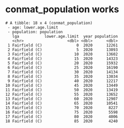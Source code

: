 # conmat_population works

    # A tibble: 18 x 4 (conmat_population)
     - age: lower.age.limit
     - population: population
       lga           lower.age.limit  year population
       <chr>                   <dbl> <dbl>      <dbl>
     1 Fairfield (C)               0  2020      12261
     2 Fairfield (C)               5  2020      13093
     3 Fairfield (C)              10  2020      13602
     4 Fairfield (C)              15  2020      14323
     5 Fairfield (C)              20  2020      15932
     6 Fairfield (C)              25  2020      16190
     7 Fairfield (C)              30  2020      14134
     8 Fairfield (C)              35  2020      13034
     9 Fairfield (C)              40  2020      12217
    10 Fairfield (C)              45  2020      13449
    11 Fairfield (C)              50  2020      13419
    12 Fairfield (C)              55  2020      13652
    13 Fairfield (C)              60  2020      12907
    14 Fairfield (C)              65  2020      10541
    15 Fairfield (C)              70  2020       8227
    16 Fairfield (C)              75  2020       5598
    17 Fairfield (C)              80  2020       4006
    18 Fairfield (C)              85  2020       4240

